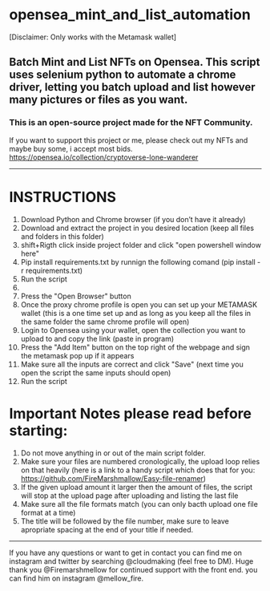 # opensea_mint_and_list_automation
[Disclaimer: Only works with the Metamask wallet]
## Batch Mint and List NFTs on Opensea. This script uses selenium python to automate a chrome driver, letting you batch upload and list however many pictures or files as you want. 

### This is an open-source project made for the NFT Community. 
If you want to support this project or me, please check out my NFTs and maybe buy some, i accept most bids.
https://opensea.io/collection/cryptoverse-lone-wanderer

---

# INSTRUCTIONS
1. Download Python and Chrome browser (if you don’t have it already)
2. Download and extract the project in you desired location (keep all files and folders in this folder)
3. shift+Rigth click inside project folder and click "open powershell window here" 
4. Pip install requirements.txt by runnign the following comand (pip install -r requirements.txt)
5. Run the script
6. 
7. Press the "Open Browser" button
8. Once the proxy chrome profile is open you can set up your METAMASK wallet (this is a one time set up and as long as you keep all the files in the same folder the same chrome profile will open)
9. Login to Opensea using your wallet, open the collection you want to upload to and copy the link (paste in program)
10. Press the "Add Item" button on the top right of the webpage and sign the metamask pop up if it appears
11. Make sure all the inputs are correct and click "Save" (next time you open the script the same inputs should open)
12. Run the script

# Important Notes please read before starting: 
1. Do not move anything in or out of the main script folder.
2. Make sure your files are numbered cronologically, the upload loop relies on that heavily (here is a link to a handy script which does that for you: https://github.com/FireMarshmallow/Easy-file-renamer)
3. If the given upload amount it larger then the amount of files, the script will stop at the upload page after uploading and listing the last file
4. Make sure all the file formats match (you can only bacth upload one file format at a time)
5. The title will be followed by the file number, make sure to leave apropriate spacing at the end of your title if needed.
---

If you have any questions or want to get in contact you can find me on instagram and twitter by searching @cloudmaking (feel free to DM).
Huge thank you @Firemarshmellow for continued support with the front end. you can find him on instagram @mellow_fire.
